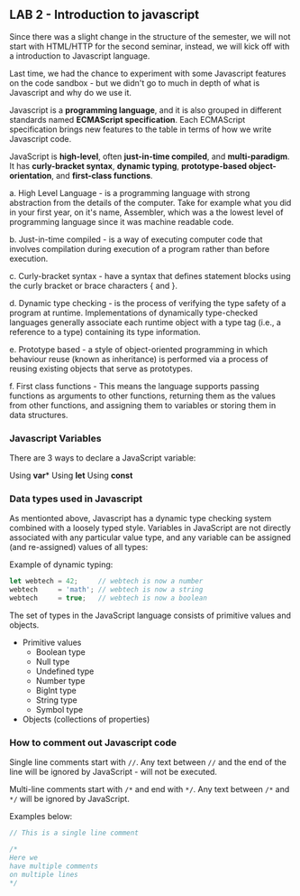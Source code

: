 ## LAB 2 - Introduction to javascript

Since there was a slight change in the structure of the semester, we will not start with HTML/HTTP for the second seminar, instead, we will kick off
with a introduction to Javascript language.

Last time, we had the chance to experiment with some Javascript features on the code sandbox - but we didn't go to much in depth of what is Javascript and
why do we use it.

Javascript is a **programming language**, and it is also grouped in different standards named **ECMAScript specification**. Each ECMAScript specification brings new
features to the table in terms of how we write Javascript code.

JavaScript is **high-level**, often **just-in-time compiled**, and **multi-paradigm**. It has **curly-bracket syntax**, **dynamic typing**, **prototype-based object-orientation**, and 
**first-class functions**.

a. High Level Language - is a programming language with strong abstraction from the details of the computer. Take for example what you did in your first year, on it's
name, Assembler, which was a the lowest level of programming language since it was machine readable code.

b. Just-in-time compiled - is a way of executing computer code that involves compilation during execution of a program rather than before execution.

c. Curly-bracket syntax -  have a syntax that defines statement blocks using the curly bracket or brace characters { and }.

d. Dynamic type checking - is the process of verifying the type safety of a program at runtime. Implementations of dynamically type-checked languages generally associate each runtime object with a type tag (i.e., a reference to a type) containing its type information.

e. Prototype based -  a style of object-oriented programming in which behaviour reuse (known as inheritance) is performed via a process of reusing existing objects that serve as prototypes.

f. First class functions - This means the language supports passing functions as arguments to other functions, returning them as the values from other functions, and assigning them to variables or storing them in data structures.

### Javascript Variables

There are 3 ways to declare a JavaScript variable:

Using **var***
Using **let**
Using **const**

### Data types used in Javascript

As mentionted above, Javascript has a dynamic type checking system combined with a loosely typed style. 
Variables in JavaScript are not directly associated with any particular value type, and any variable can be assigned (and re-assigned) values of all types:

Example of dynamic typing:
```javascript
let webtech = 42;     // webtech is now a number
webtech     = 'math'; // webtech is now a string
webtech     = true;   // webtech is now a boolean
```

The set of types in the JavaScript language consists of primitive values and objects.

- Primitive values
  - Boolean type
  - Null type
  - Undefined type
  - Number type
  - BigInt type
  - String type
  - Symbol type
- Objects (collections of properties)

### How to comment out Javascript code

Single line comments start with ```//```. Any text between ```//``` and the end of the line will be ignored by JavaScript - will not be executed.

Multi-line comments start with ```/*``` and end with ```*/```. Any text between ```/*``` and ```*/``` will be ignored by JavaScript.

Examples below: 
```javascript
// This is a single line comment

/*
Here we
have multiple comments
on multiple lines
*/
```

